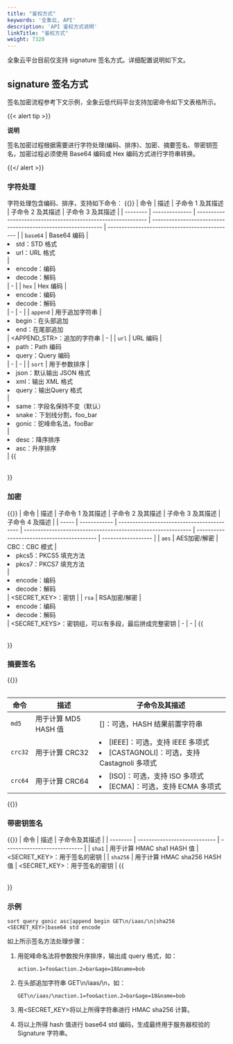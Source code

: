 ```yaml
---
title: "鉴权方式"
keywords: '全象云, API'
description: 'API 鉴权方式说明'
linkTitle: "鉴权方式"
weight: 7320
---
```


全象云平台目前仅支持 signature 签名方式。详细配置说明如下文。

## signature 签名方式

签名加密流程参考下文示例，全象云低代码平台支持加密命令如下文表格所示。

{{< alert tip >}}

**说明**

签名加密过程根据需要进行字符处理(编码、排序)、加密、摘要签名、带密钥签名，加密过程必须使用 Base64 编码或 Hex 编码方式进行字符串转换。

{{</ alert >}}



### 字符处理

字符处理包含编码、排序，支持如下命令：
{{<table >}}
| 命令     | 描述           | 子命令 1 及其描述                                            | 子命令 2 及其描述                                            | 子命令 3 及其描述                             |
| -------- | -------------- | ------------------------------------------------------------ | ------------------------------------------------------------ | --------------------------------------------- |
| `base64` | Base64 编码    | <li>std：STD 格式</li><li>url：URL 格式</li>                 | <li>encode：编码</li><li>decode：解码</li>                   | -                                             |
| `hex`    | Hex 编码       | <li>encode：编码</li><li>decode：解码</li>                   | -                                                            | -                                             |
| `append` | 用于追加字符串 | <li>begin：在头部追加</li><li>end：在尾部追加</li>           | <APPEND_STR>：追加的字符串                                   | -                                             |
| `url`    | URL 编码       | <li>path：Path 编码</li><li>query：Query 编码</li>           | -                                                            | -                                             |
| `sort`   | 用于参数排序   | <li>json：默认输出 JSON 格式</li><li>xml：输出 XML 格式</li><li>query：输出Query 格式</li> | <li>same：字段名保持不变（默认）</li><li>snake：下划线分割，foo_bar</li><li>gonic：驼峰命名法，fooBar</li> | <li>desc：降序排序</li><li>asc：升序排序</li> |
{{</table >}}


### 加密
{{<table >}}
| 命令  | 描述         | 子命令 1 及其描述                          | 子命令 2 及其描述                                            | 子命令 3 及其描述                          | 子命令 4 及描述    |
| ----- | ------------ | ------------------------------------------ | ------------------------------------------------------------ | ------------------------------------------ | ------------------ |
| `aes` | AES加密/解密 | CBC：CBC 模式                              | <li>pkcs5：PKCS5 填充方法</li><li>pkcs7：PKCS7 填充方法</li> | <li>encode：编码</li><li>decode：解码</li> | <SECRET_KEY>：密钥 |
| `rsa` | RSA加密/解密 | <li>encode：编码</li><li>decode：解码</li> | <SECRET_KEYS>：密钥组，可以有多段，最后拼成完整密钥          | -                                          | -                  |
{{</table >}}


### 摘要签名
{{<table >}}

| 命令    | 描述                 | 子命令及其描述                                               |
| ------- | -------------------- | ------------------------------------------------------------ |
| `md5`   | 用于计算 MD5 HASH 值 | [<PREFIX>]：可选，HASH 结果前置字符串                        |
| `crc32` | 用于计算 CRC32       | <li>[IEEE]：可选，支持 IEEE 多项式</li><li>[CASTAGNOLI]：可选，支持 Castagnoli 多项式</li> |
| `crc64` | 用于计算 CRC64       | <li>[ISO]：可选，支持 ISO 多项式</li><li>[ECMA]：可选，支持 ECMA 多项式</li> |
{{</table >}}

### 带密钥签名
{{<table >}}
| 命令     | 描述                         | 子命令及其描述               |
| -------- | ---------------------------- | ---------------------------- |
| `sha1`   | 用于计算 HMAC sha1 HASH 值   | <SECRET_KEY>：用于签名的密钥 |
| `sha256` | 用于计算 HMAC sha256 HASH 值 | <SECRET_KEY>：用于签名的密钥 |
{{</table >}}


### 示例

```
sort query gonic asc|append begin GET\n/iaas/\n|sha256 <SECRET_KEY>|base64 std encode
```

如上所示签名方法处理步骤：

1. 用驼峰命名法将参数按升序排序，输出成 query 格式，如：

   ```
   action.1=foo&action.2=bar&age=18&name=bob
   ```

2. 在头部追加字符串 GET\n/iaas/\n，如：

   ```
   GET\n/iaas/\naction.1=foo&action.2=bar&age=18&name=bob
   ```

3. 用<SECRET_KEY>将以上所得字符串进行 HMAC sha256 计算。

4. 将以上所得 hash 值进行 base64 std 编码，生成最终用于服务器校验的 Signature 字符串。























